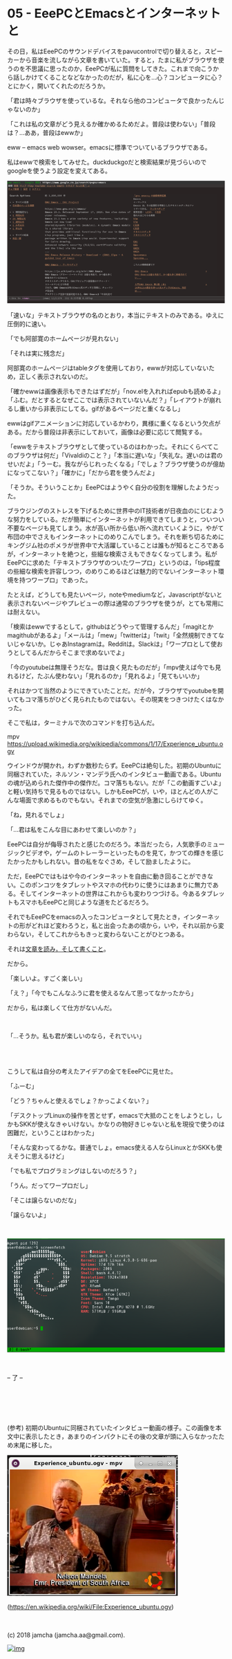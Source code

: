 # 05 - EeePCとEmacsとインターネットと

その日，私はEeePCのサウンドデバイスをpavucontrolで切り替えると，スピーカーから音楽を流しながら文章を書いていた。すると，たまに私がブラウザを使うのを不思議に思ったのか，EeePCが私に質問をしてきた。これまで向こうから話しかけてくることなどなかったのだが，私に心を…心？コンピュータに心？とにかく，開いてくれたのだろうか。  

「君は時々ブラウザを使っているな。それなら他のコンピュータで良かったんじゃないのか」  

「これは私の文章がどう見えるか確かめるためだよ。普段は使わない」「普段は？…ああ，普段はewwか」  

eww &#x2013; emacs web wowser。emacsに標準でついているブラウザである。  

私はewwで検索をしてみせた。duckduckgoだと検索結果が見づらいのでgoogleを使うよう設定を変えてある。  

![eww-screen](./gitbook/images/03.png)  

「速いな」テキストブラウザの名のとおり，本当にテキストのみである。ゆえに圧倒的に速い。  

「でも阿部寛のホームページが見れない」  

「それは実に残念だ」  

阿部寛のホームページはtableタグを使用しており，ewwが対応していないため，正しく表示されないのだ。  

「確かewwは画像表示もできたはずだが」「nov.elを入れればepubも読めるよ」「ふむ。だとするとなぜここでは表示されていないんだ？」「レイアウトが崩れるし重いから非表示にしてる。gifがあるページだと重くなるし」  

ewwはgifアニメーションに対応しているかわり，異様に重くなるという欠点がある。だから普段は非表示にしておいて，画像は必要に応じて閲覧する。  

「ewwをテキストブラウザとして使っているのはわかった。それにくらべてこのブラウザは何だ」「Vivaldiのこと？」「本当に遅いな」「失礼な。遅いのは君のせいだよ」「うーむ。我ながらじれったくなる」「でしょ？ブラウザ使うのが億劫になってこない？」「確かに」「だから君を使うんだよ」  

「そうか。そういうことか」EeePCはようやく自分の役割を理解したようだった。  

ブラウジングのストレスを下げるために世界中のIT技術者が日夜血のにじむような努力をしている。だが簡単にインターネットが利用できてしまうと，ついつい不要なページも見てしまう。水が高い所から低い所へ流れていくように，やがて布団の中でさえもインターネットにのめりこんでしまう。それを断ち切るためにキングジム社のポメラが世界中で大活躍していることは誰もが知るところであるが，インターネットを絶つと，些細な検索さえもできなくなってしまう。私がEeePCに求めた「テキストブラウザのついたワープロ」というのは，「tips程度の些細な検索を許容しつつ，のめりこめるほどは魅力的でないインターネット環境を持つワープロ」であった。  

たとえば，どうしても見たいページ，noteやmediumなど，Javascriptがないと表示されないページやプレビューの際は通常のブラウザを使うが，とても常用には耐えない。  

「検索はewwでするとして，githubはどうやって管理するんだ」「magitとかmagithubがあるよ」「メールは」「mew」「twitterは」「twit」「全然規制できてないじゃないか。じゃあInstagramは。Redditは。Slackは」「ワープロとして使おうとしてるんだからそこまで求めないでよ」  

「今のyoutubeは無理そうだな。昔は良く見たものだが」「mpv使えば今でも見れるけど，たぶん使わない」「見れるのか」「見れるよ」「見てもいいか」  

それはかつて当然のようにできていたことだ。だが今，ブラウザでyoutubeを開いてもコマ落ちがひどく見られたものではない。その現実をつきつけたくはなかった。  

そこで私は，ターミナルで次のコマンドを打ち込んだ。  

mpv <https://upload.wikimedia.org/wikipedia/commons/1/17/Experience_ubuntu.ogv>  

ウインドウが開かれ，わずか数秒たらず。EeePCは絶句した。初期のUbuntuに同梱されていた，ネルソン・マンデラ氏へのインタビュー動画である。Ubuntuの魂が込められた傑作中の傑作だ。コマ落ちもない。だが「この動画すごいよ」と軽い気持ちで見るものではない。しかもEeePCが，いや，ほとんどの人がこんな場面で求めるものでもない。それまでの空気が急激にしらけてゆく。  

「ね，見れるでしょ」  

「…君は私をこんな目にあわせて楽しいのか？」  

EeePCは自分が侮辱されたと感じたのだろう。本当だったら，人気歌手のミュージックビデオや，ゲームのトレーラーといったものを見て，かつての輝きを感じたかったかもしれない。昔の私をなぐさめ，そして励ましたように。  

ただ，EeePCではもはや今のインターネットを自由に動き回ることができない。このポンコツをタブレットやスマホの代わりに使うにはあまりに無力である。そしてインターネットの世界はこれからも変わりつづける。今あるタブレットもスマホもEeePCと同じような道をたどるだろう。  

それでもEeePCをemacsの入ったコンピュータとして見たとき，インターネットの形がどれほど変わろうと，私と出会ったあの頃から，いや，それ以前から変わらない，そしてこれからもきっと変わらないことがひとつある。  

それは[文章を読み，そして書くこと](https://www.youtube.com/watch?v%3DVADudzQGvU8&feature%3Dyoutu.be&t%3D24m)。  

だから。  

「楽しいよ。すごく楽しい」  

「え？」「今でもこんなふうに君を使えるなんて思ってなかったから」  

だから，私は楽しくて仕方がないんだ。  

<br>  

「…そうか。私も君が楽しいのなら，それでいい」  

<br>  
<br>  

こうして私は自分の考えたアイデアの全てをEeePCに見せた。  

「ふーむ」  

「どう？ちゃんと使えるでしょ？かっこよくない？」  

「デスクトップLinuxの操作を苦とせず，emacsで大抵のことをしようとし，しかもSKKが使えなきゃいけない。かなりの物好きじゃないと私を現役で使うのは困難だ，ということはわかった」  

「そんな変わってるかな。普通でしょ。emacs使える人ならLinuxとかSKKも使えそうに思えるけど」  

「でも私でプログラミングはしないのだろう？」  

「うん。だってワープロだし」  

「そこは譲らないのだな」  

「譲らないよ」  

<br>  

![debian-fetch](./gitbook/images/04.png)  

<br>  

&#x2013; 了 &#x2013;  

<br>  
<br>  
<br>  
<br>  

(参考) 初期のUbuntuに同梱されていたインタビュー動画の様子。この画像を本文中に表示したとき，あまりのインパクトにその後の文章が頭に入らなかったため末尾に移した。  

![mandela](./gitbook/images/mandela.png)  

(<https://en.wikipedia.org/wiki/File:Experience_ubuntu.ogv>)  

<br>  
<br>  
(c) 2018 jamcha (jamcha.aa@gmail.com).  

[![img](http://i.creativecommons.org/l/by-sa/4.0/88x31.png)](http://creativecommons.org/licenses/by-sa/4.0/deed)